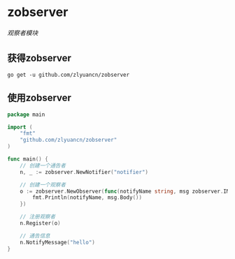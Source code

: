 # zobserver
###### 观察者模块

## 获得zobserver
`go get -u github.com/zlyuancn/zobserver`

## 使用zobserver

```go
package main

import (
    "fmt"
    "github.com/zlyuancn/zobserver"
)

func main() {
    // 创建一个通告者
    n, _ := zobserver.NewNotifier("notifier")

    // 创建一个观察者
    o := zobserver.NewObserver(func(notifyName string, msg zobserver.IMessage) {
        fmt.Println(notifyName, msg.Body())
    })

    // 注册观察者
    n.Register(o)

    // 通告信息
    n.NotifyMessage("hello")
}
```
